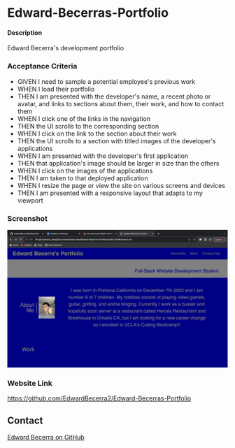 # Edward-Becerras-Portfolio

#### Description
Edward Becerra's development portfolio

### Acceptance Criteria

* GIVEN I need to sample a potential employee's previous work
* WHEN I load their portfolio
* THEN I am presented with the developer's name, a recent photo or avatar, and links to sections about them, their work, and how to contact them
* WHEN I click one of the links in the navigation
* THEN the UI scrolls to the corresponding section
* WHEN I click on the link to the section about their work
* THEN the UI scrolls to a section with titled images of the developer's applications
* WHEN I am presented with the developer's first application
* THEN that application's image should be larger in size than the others
* WHEN I click on the images of the applications
* THEN I am taken to that deployed application
* WHEN I resize the page or view the site on various screens and devices
* THEN I am presented with a responsive layout that adapts to my viewport

### Screenshot
![Alt text](<assets/img/Screenshot 2023-10-29 at 6.18.51 PM.png>)

### Website Link
https://github.com/EdwardBecerra2/Edward-Becerras-Portfolio


## Contact
[Edward Becerra on GitHub](http://github.com/EdwardBecerra2)